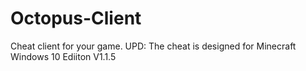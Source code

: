 # Octopus-Client
Cheat client for your game. UPD: The cheat is designed for Minecraft Windows 10 Ediiton V1.1.5
